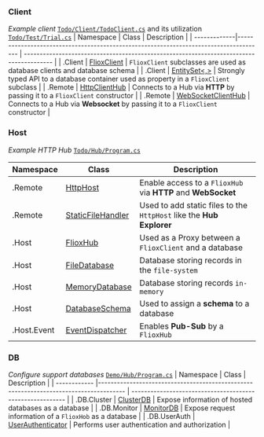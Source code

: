 

### Client

*Example client*
[`Todo/Client/TodoClient.cs`](https://github.com/friflo/FlioxHub.Demos/blob/main/Todo/Client/TodoClient.cs)
and its utilization
[`Todo/Test/Trial.cs`](https://github.com/friflo/FlioxHub.Demos/blob/main/Todo/Test/Trial.cs)
| Namespace    | Class                                                                                 | Description                                                                             |
| -------------|-------------------------------------------------------------------------------------- | --------------------------------------------------------------------------------------- |
| .Client      | [FlioxClient](api/Friflo/Json/Fliox/Hub/Client/FlioxClient/index.md)                  | `FlioxClient` subclasses are used as database clients and database schema               |
| .Client      | [EntitySet<,>](api/Friflo/Json/Fliox/Hub/Client/EntitySet-2/index.md)                 | Strongly typed API to a database container used as property in a `FlioxClient` subclass |
| .Remote      | [HttpClientHub](api/Friflo/Json/Fliox/Hub/Remote/HttpClientHub/index.md)              | Connects to a Hub via **HTTP** by passing it to a `FlioxClient` constructor             |
| .Remote      | [WebSocketClientHub](api/Friflo/Json/Fliox/Hub/Remote/WebSocketClientHub/index.md)    | Connects to a Hub via **Websocket** by passing it to a `FlioxClient` constructor        |


### Host

*Example HTTP Hub* 
[`Todo/Hub/Program.cs`](https://github.com/friflo/FlioxHub.Demos/blob/main/Todo/Hub/Program.cs)

| Namespace    | Class                                                                                 | Description                                                          |
| ------------ |-------------------------------------------------------------------------------------- | -------------------------------------------------------------------- |
| .Remote      | [HttpHost](api/Friflo/Json/Fliox/Hub/Remote/HttpHost/index.md)                        | Enable access to a `FlioxHub` via **HTTP** and **WebSocket**         |
| .Remote      | [StaticFileHandler](api/Friflo/Json/Fliox/Hub/Remote/StaticFileHandler/index.md)      | Used to add static files to the `HttpHost` like the **Hub Explorer** |
| .Host        | [FlioxHub](api/Friflo/Json/Fliox/Hub/Host/FlioxHub/index.md)                          | Used as a Proxy between a `FlioxClient` and a database               |
| .Host        | [FileDatabase](api/Friflo/Json/Fliox/Hub/Host/FileDatabase/index.md)                  | Database storing records in the `file-system`                        |
| .Host        | [MemoryDatabase](api/Friflo/Json/Fliox/Hub/Host/MemoryDatabase/index.md)              | Database storing records `in-memory`                                 |
| .Host        | [DatabaseSchema](api/Friflo/Json/Fliox/Hub/Host/DatabaseSchema/index.md)              | Used to assign a **schema** to a database                            |
| .Host.Event  | [EventDispatcher](api/Friflo/Json/Fliox/Hub/Host/Event/EventDispatcher/index.md)      | Enables **Pub-Sub** by a `FlioxHub`                                  |


### DB

*Configure support databases*
[`Demo/Hub/Program.cs`](https://github.com/friflo/FlioxHub.Demos/blob/main/Demo/Hub/Program.cs)
| Namespace    | Class                                                                                 | Description                                               |
| ------------ |-------------------------------------------------------------------------------------- | --------------------------------------------------------- |
| .DB.Cluster  | [ClusterDB](api/Friflo/Json/Fliox/Hub/DB/Cluster/ClusterDB/index.md)                  | Expose information of hosted databases as a database      |
| .DB.Monitor  | [MonitorDB](api/Friflo/Json/Fliox/Hub/DB/Monitor/MonitorDB/index.md)                  | Expose request information of a `FlioxHob` as a database  |
| .DB.UserAuth | [UserAuthenticator](api/Friflo/Json/Fliox/Hub/DB/UserAuth/UserAuthenticator/index.md) | Performs user authentication and authorization            |





